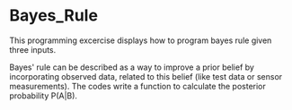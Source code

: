 # Bayes_Rule
This programming excercise displays how to program bayes rule given three inputs.

Bayes' rule can be described as a way to improve a prior belief by incorporating observed data, related to this belief (like test data or sensor measurements). The codes write a function to calculate the posterior probability P(A|B).
